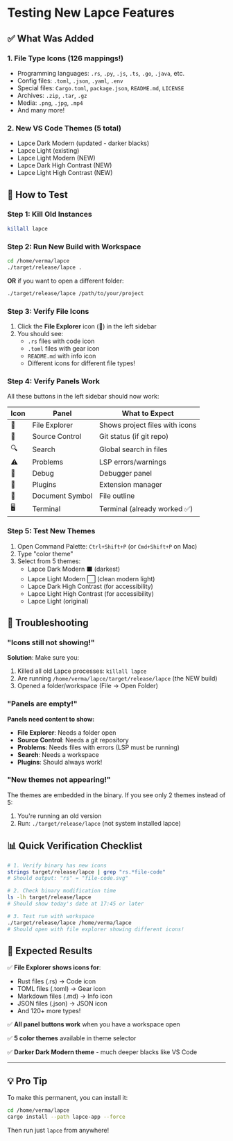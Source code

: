 # Testing New Lapce Features

## ✅ What Was Added

### 1. File Type Icons (126 mappings!)
- Programming languages: `.rs`, `.py`, `.js`, `.ts`, `.go`, `.java`, etc.
- Config files: `.toml`, `.json`, `.yaml`, `.env`
- Special files: `Cargo.toml`, `package.json`, `README.md`, `LICENSE`
- Archives: `.zip`, `.tar`, `.gz`
- Media: `.png`, `.jpg`, `.mp4`
- And many more!

### 2. New VS Code Themes (5 total)
- Lapce Dark Modern (updated - darker blacks)
- Lapce Light (existing)
- Lapce Light Modern (NEW)
- Lapce Dark High Contrast (NEW)
- Lapce Light High Contrast (NEW)

## 🧪 How to Test

### Step 1: Kill Old Instances
```bash
killall lapce
```

### Step 2: Run New Build with Workspace
```bash
cd /home/verma/lapce
./target/release/lapce .
```
**OR** if you want to open a different folder:
```bash
./target/release/lapce /path/to/your/project
```

### Step 3: Verify File Icons
1. Click the **File Explorer** icon (📁) in the left sidebar
2. You should see:
   - `.rs` files with code icon
   - `.toml` files with gear icon
   - `README.md` with info icon
   - Different icons for different file types!

### Step 4: Verify Panels Work
All these buttons in the left sidebar should now work:

| Icon | Panel | What to Expect |
|------|-------|----------------|
| 📁 | File Explorer | Shows project files with icons |
| 🌿 | Source Control | Git status (if git repo) |
| 🔍 | Search | Global search in files |
| ⚠️ | Problems | LSP errors/warnings |
| 🐛 | Debug | Debugger panel |
| 🧩 | Plugins | Extension manager |
| 📄 | Document Symbol | File outline |
| 🖥️ | Terminal | Terminal (already worked ✅) |

### Step 5: Test New Themes
1. Open Command Palette: `Ctrl+Shift+P` (or `Cmd+Shift+P` on Mac)
2. Type "color theme"
3. Select from 5 themes:
   - Lapce Dark Modern ⬛ (darkest)
   - Lapce Light Modern ⬜ (clean modern light)
   - Lapce Dark High Contrast (for accessibility)
   - Lapce Light High Contrast (for accessibility)
   - Lapce Light (original)

## 🔧 Troubleshooting

### "Icons still not showing!"
**Solution**: Make sure you:
1. Killed all old Lapce processes: `killall lapce`
2. Are running `/home/verma/lapce/target/release/lapce` (the NEW build)
3. Opened a folder/workspace (File → Open Folder)

### "Panels are empty!"
**Panels need content to show:**
- **File Explorer**: Needs a folder open
- **Source Control**: Needs a git repository
- **Problems**: Needs files with errors (LSP must be running)
- **Search**: Needs a workspace
- **Plugins**: Should always work!

### "New themes not appearing!"
The themes are embedded in the binary. If you see only 2 themes instead of 5:
1. You're running an old version
2. Run: `./target/release/lapce` (not system installed lapce)

## 📊 Quick Verification Checklist

```bash
# 1. Verify binary has new icons
strings target/release/lapce | grep "rs.*file-code"
# Should output: "rs" = "file-code.svg"

# 2. Check binary modification time
ls -lh target/release/lapce
# Should show today's date at 17:45 or later

# 3. Test run with workspace
./target/release/lapce /home/verma/lapce
# Should open with file explorer showing different icons!
```

## 🎯 Expected Results

✅ **File Explorer shows icons for**:
- Rust files (.rs) → Code icon
- TOML files (.toml) → Gear icon  
- Markdown files (.md) → Info icon
- JSON files (.json) → JSON icon
- And 120+ more types!

✅ **All panel buttons work** when you have a workspace open

✅ **5 color themes** available in theme selector

✅ **Darker Dark Modern theme** - much deeper blacks like VS Code

---

## 💡 Pro Tip

To make this permanent, you can install it:
```bash
cd /home/verma/lapce
cargo install --path lapce-app --force
```

Then run just `lapce` from anywhere!
